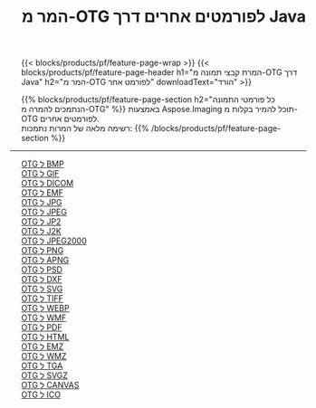﻿---
title: המר מ-OTG לפורמטים אחרים דרך Java 
weight: 3920
url: /he/java/conversion/from/otg 
lang: he
langdirlevel: 2
locales: zh-hans,ja,it,ru,de,es,fr,nl,id,lt,pl,pt,vi,tr,ko,zh-hant,ar,hi,th,sv,cs,uk,he
description: באמצעות Aspose.Imaging תוכל להמיר בקלות מ-OTG לפורמט אחר
---

{{< blocks/products/pf/feature-page-wrap >}}
{{< blocks/products/pf/feature-page-header h1="המרת קבצי תמונה מ-OTG דרך Java" h2="המר מ-OTG לפורמט אחר" downloadText="הורד" >}}


{{% blocks/products/pf/feature-page-section  h2="כל פורמטי התמונה הנתמכים להמרה מ-OTG" %}}
באמצעות Aspose.Imaging תוכל להמיר בקלות מ-OTG לפורמטים אחרים.
<br/>
רשימה מלאה של המרות נתמכות:
{{% /blocks/products/pf/feature-page-section %}}
<div class="container-fluid productfamilypage bg-gray">
    <div class="convertypes bg-gray agp-content section">
        <div class="container">
		<hr style="margin-left:-20px;"/>
		<div class="row other-converters">
		    <div class='col-md-2 other-converter remove-lp remove-rp'><a href="/imaging/he/java/conversion/otg-to-bmp" >OTG ל BMP</a></div><div class='col-md-2 other-converter remove-lp remove-rp'><a href="/imaging/he/java/conversion/otg-to-gif" >OTG ל GIF</a></div><div class='col-md-2 other-converter remove-lp remove-rp'><a href="/imaging/he/java/conversion/otg-to-dicom" >OTG ל DICOM</a></div><div class='col-md-2 other-converter remove-lp remove-rp'><a href="/imaging/he/java/conversion/otg-to-emf" >OTG ל EMF</a></div><div class='col-md-2 other-converter remove-lp remove-rp'><a href="/imaging/he/java/conversion/otg-to-jpg" >OTG ל JPG</a></div><div class='col-md-2 other-converter remove-lp remove-rp'><a href="/imaging/he/java/conversion/otg-to-jpeg" >OTG ל JPEG</a></div><div class='col-md-2 other-converter remove-lp remove-rp'><a href="/imaging/he/java/conversion/otg-to-jp2" >OTG ל JP2</a></div><div class='col-md-2 other-converter remove-lp remove-rp'><a href="/imaging/he/java/conversion/otg-to-j2k" >OTG ל J2K</a></div><div class='col-md-2 other-converter remove-lp remove-rp'><a href="/imaging/he/java/conversion/otg-to-jpeg2000" >OTG ל JPEG2000</a></div><div class='col-md-2 other-converter remove-lp remove-rp'><a href="/imaging/he/java/conversion/otg-to-png" >OTG ל PNG</a></div><div class='col-md-2 other-converter remove-lp remove-rp'><a href="/imaging/he/java/conversion/otg-to-apng" >OTG ל APNG</a></div><div class='col-md-2 other-converter remove-lp remove-rp'><a href="/imaging/he/java/conversion/otg-to-psd" >OTG ל PSD</a></div><div class='col-md-2 other-converter remove-lp remove-rp'><a href="/imaging/he/java/conversion/otg-to-dxf" >OTG ל DXF</a></div><div class='col-md-2 other-converter remove-lp remove-rp'><a href="/imaging/he/java/conversion/otg-to-svg" >OTG ל SVG</a></div><div class='col-md-2 other-converter remove-lp remove-rp'><a href="/imaging/he/java/conversion/otg-to-tiff" >OTG ל TIFF</a></div><div class='col-md-2 other-converter remove-lp remove-rp'><a href="/imaging/he/java/conversion/otg-to-webp" >OTG ל WEBP</a></div><div class='col-md-2 other-converter remove-lp remove-rp'><a href="/imaging/he/java/conversion/otg-to-wmf" >OTG ל WMF</a></div><div class='col-md-2 other-converter remove-lp remove-rp'><a href="/imaging/he/java/conversion/otg-to-pdf" >OTG ל PDF</a></div><div class='col-md-2 other-converter remove-lp remove-rp'><a href="/imaging/he/java/conversion/otg-to-html" >OTG ל HTML</a></div><div class='col-md-2 other-converter remove-lp remove-rp'><a href="/imaging/he/java/conversion/otg-to-emz" >OTG ל EMZ</a></div><div class='col-md-2 other-converter remove-lp remove-rp'><a href="/imaging/he/java/conversion/otg-to-wmz" >OTG ל WMZ</a></div><div class='col-md-2 other-converter remove-lp remove-rp'><a href="/imaging/he/java/conversion/otg-to-tga" >OTG ל TGA</a></div><div class='col-md-2 other-converter remove-lp remove-rp'><a href="/imaging/he/java/conversion/otg-to-svgz" >OTG ל SVGZ</a></div><div class='col-md-2 other-converter remove-lp remove-rp'><a href="/imaging/he/java/conversion/otg-to-canvas" >OTG ל CANVAS</a></div><div class='col-md-2 other-converter remove-lp remove-rp'><a href="/imaging/he/java/conversion/otg-to-ico" >OTG ל ICO</a></div>
                </div>
        </div>
    </div>
</div>
<br/>

